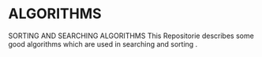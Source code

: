 # ALGORITHMS
SORTING AND SEARCHING ALGORITHMS
This Repositorie describes some good algorithms which are used in searching and sorting .
